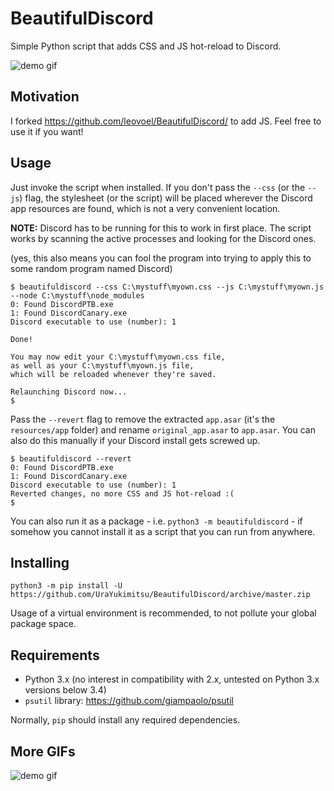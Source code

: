 BeautifulDiscord
================

Simple Python script that adds CSS and JS hot-reload to Discord.

![demo gif](http://i.imgur.com/xq4HS5f.gif)

## Motivation

I forked https://github.com/leovoel/BeautifulDiscord/ to add JS. Feel free to use it if you want!

## Usage

Just invoke the script when installed. If you don't pass the `--css` (or the `--js`) flag, the stylesheet
(or the script) will be placed wherever the Discord app resources are found, which is not a very convenient
location.

**NOTE:** Discord has to be running for this to work in first place.
The script works by scanning the active processes and looking for the Discord ones.

(yes, this also means you can fool the program into trying to apply this to some random program named Discord)

```
$ beautifuldiscord --css C:\mystuff\myown.css --js C:\mystuff\myown.js --node C:\mystuff\node_modules
0: Found DiscordPTB.exe
1: Found DiscordCanary.exe
Discord executable to use (number): 1

Done!

You may now edit your C:\mystuff\myown.css file,
as well as your C:\mystuff\myown.js file,
which will be reloaded whenever they're saved.

Relaunching Discord now...
$
```

Pass the `--revert` flag to remove the extracted `app.asar` (it's the `resources/app` folder)
and rename `original_app.asar` to `app.asar`. You can also do this manually if your Discord
install gets screwed up.

```
$ beautifuldiscord --revert
0: Found DiscordPTB.exe
1: Found DiscordCanary.exe
Discord executable to use (number): 1
Reverted changes, no more CSS and JS hot-reload :(
$
```

You can also run it as a package - i.e. `python3 -m beautifuldiscord` - if somehow you cannot
install it as a script that you can run from anywhere.

## Installing

```
python3 -m pip install -U https://github.com/UraYukimitsu/BeautifulDiscord/archive/master.zip
```

Usage of a virtual environment is recommended, to not pollute your global package space.

## Requirements

- Python 3.x (no interest in compatibility with 2.x, untested on Python 3.x versions below 3.4)
- `psutil` library: https://github.com/giampaolo/psutil

Normally, `pip` should install any required dependencies.

## More GIFs

![demo gif](http://i.imgur.com/w0bQOJ6.gif)

